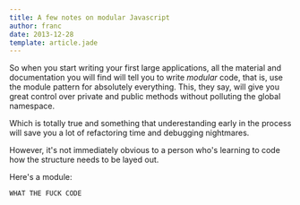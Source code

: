 ```yaml
---
title: A few notes on modular Javascript
author: franc
date: 2013-12-28
template: article.jade
---
```


So when you start writing your first large applications, all the material and documentation you will find will tell you to write *modular* code, that is, use the module pattern for absolutely everything. This, they say, will give you great control over private and public methods without polluting the global namespace.

Which is totally true and something that underestanding early in the process will save you a lot of refactoring time and debugging nightmares.

However, it's not immediately obvious to a person who's learning to code how the structure needs to be layed out.

Here's a module:

`WHAT THE FUCK CODE`